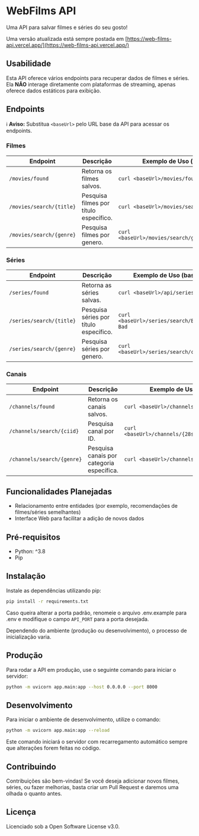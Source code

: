 # WebFilms API

Uma API para salvar filmes e séries do seu gosto!

Uma versão atualizada está sempre postada em [https://web-films-api.vercel.app/](https://web-films-api.vercel.app/)

## Usabilidade

Esta API oferece vários endpoints para recuperar dados de filmes e séries.
Ela **NÃO** interage diretamente com plataformas de streaming, apenas oferece dados estáticos para exibição.

## Endpoints

:information_source: **Aviso:** Substitua `<baseUrl>` pelo URL base da API para acessar os endpoints.

### Filmes

| Endpoint | Descrição | Exemplo de Uso (bash) |
|----------|-----------|-----------------------|
| `/movies/found` | Retorna os filmes salvos. | `curl <baseUrl>/movies/found` |
| `/movies/search/{title}` | Pesquisa filmes por título específico. | `curl <baseUrl>/movies/search/Inception` |
| `/movies/search/{genre}` | Pesquisa filmes por genero. | `curl <baseUrl>/movies/search/genero/comédia` |

### Séries

| Endpoint | Descrição | Exemplo de Uso (bash) |
|----------|-----------|-----------------------|
| `/series/found` | Retorna as séries salvas. | `curl <baseUrl>/api/series/found` |
| `/series/search/{title}` | Pesquisa séries por título específico. | `curl <baseUrl>/series/search/Breaking Bad` |
| `/series/search/{genre}` | Pesquisa séries por genero. | `curl <baseUrl>/series/search/comédia` |

### Canais

| Endpoint | Descrição | Exemplo de Uso (bash) |
|----------|-----------|-----------------------|
| `/channels/found` | Retorna os canais salvos. | `curl <baseUrl>/channels` |
| `/channels/search/{ciid}` | Pesquisa canal por ID. | `curl <baseUrl>/channels/{28shudhwue982jijwz}` |
| `/channels/search/{genre}` | Pesquisa canais por categoria específica. | `curl <baseUrl>/channels/search/abertos` |


## Funcionalidades Planejadas

- Relacionamento entre entidades (por exemplo, recomendações de filmes/séries semelhantes)
- Interface Web para facilitar a adição de novos dados

## Pré-requisitos

- Python: ^3.8
- Pip

## Instalação

Instale as dependências utilizando pip:

```bash
pip install -r requirements.txt
```

Caso queira alterar a porta padrão, renomeie o arquivo .env.example para .env e modifique o campo `API_PORT` para a porta desejada.

Dependendo do ambiente (produção ou desenvolvimento), o processo de inicialização varia.

## Produção

Para rodar a API em produção, use o seguinte comando para iniciar o servidor:

```bash
python -m uvicorn app.main:app --host 0.0.0.0 --port 8000
```

## Desenvolvimento

Para iniciar o ambiente de desenvolvimento, utilize o comando:

```bash
python -m uvicorn app.main:app --reload
```

Este comando iniciará o servidor com recarregamento automático sempre que alterações forem feitas no código.

## Contribuindo

Contribuições são bem-vindas! Se você deseja adicionar novos filmes, séries, ou fazer melhorias, basta criar um Pull Request e daremos uma olhada o quanto antes.

## Licença
Licenciado sob a Open Software License v3.0.